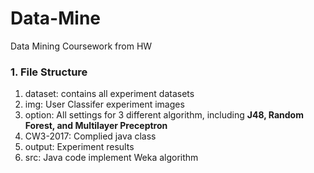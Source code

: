 # Data-Mine
Data Mining Coursework from HW

### 1. File Structure
1. dataset: contains all experiment datasets
2. img: User Classifer experiment images
3. option: All settings for 3 different algorithm, including **J48, Random Forest, and Multilayer Preceptron**
4. CW3-2017: Complied java class
5. output: Experiment results
6. src: Java code implement Weka algorithm
